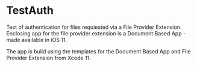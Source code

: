 # TestAuth
Test of authentication for files requiested via a File Provider Extension. Enclosing app for the file provider extension is a Document Based App - made available in iOS 11.

The app is build using the templates for the Document Based App and File Provider Extension from Xcode 11.
